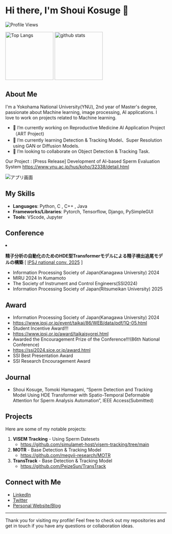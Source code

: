 
<!--
**KosugeShoui/KosugeShoui** is a ✨ _special_ ✨ repository because its `README.md` (this file) appears on your GitHub profile.

Here are some ideas to get you started:

- 🔭 I’m currently working on ...
- 🌱 I’m currently learning ...
- 👯 I’m looking to collaborate on ...
- 🤔 I’m looking for help with ...
- 💬 Ask me about ...
- 📫 How to reach me: ...
- 😄 Pronouns: ...
- ⚡ Fun fact: ...
-->


# Hi there, I'm Shoui Kosuge 👋

![Profile Views](https://komarev.com/ghpvc/?username=KosugeShoui&color=brightgreen)
<p align="left"> 
  <img alt="Top Langs" height="150px" src="https://github-readme-stats.vercel.app/api/top-langs/?username=KosugeShoui&layout=compact&show_icons=true&theme=onedark" />
  <img alt="github stats" height="150px" src="https://github-readme-stats.vercel.app/api?username=KosugeShoui&theme=onedark&show_icons=ture" />
</p>

## About Me

I'm a Yokohama National University(YNU), 2nd year of Master's degree, passionate about Machine learning, image processing, AI applications. 
I love to work on projects related to Machine learning.

- 🔭 I’m currently working on Reproductive Medicine AI Application Project（ART Project)
- 🌱 I’m currently learning Detection & Tracking Model、Super Resolution using GAN or Diffusion Models.
- 👯 I’m looking to collaborate on Object Detection & Tracking Task.

Our Project : [Press Release] Development of AI-based Sperm Evaluation System
https://www.ynu.ac.jp/hus/koho/32338/detail.html


![アプリ画面](https://github.com/user-attachments/assets/0c98da09-4a6c-4b04-b5cb-647c2f075ef8)



## My Skills

- **Languages**: Python, C , C++ , Java
- **Frameworks/Libraries**: Pytorch, Tensorflow, Django, PySimpleGUI
- **Tools**: VScode, Jupyter

## Conference
<li>
  <p dir="auto"><b>精子分析の自動化のためのHDE型Transformerモデルによる精子検出追尾モデルの構築</b>  
  [ <a href="https://www.ipsj.or.jp/event/taikai/87/index.html" rel="nofollow">IPSJ national conv. 2025</a> ]</p>
</li>

- Information Processing Society of Japan(Kanagawa University) 2024
- MIRU 2024 In Kumamoto
- The Society of Instrument and Control Engineers(SSI2024)
- Information Processing Society of Japan(Ritsumeikan University) 2025

## Award
- Information Processing Society of Japan(Kanagawa University) 2024
- https://www.ipsj.or.jp/event/taikai/86/WEB/data/pdf/1Q-05.html
- Student Incentive Award!!!
- https://www.ipsj.or.jp/award/taikaisyorei.html
- Awarded the Encouragement Prize of the Conference!!!(86th National Conference)
- https://ssi2024.sice.or.jp/award.html
- SSI Best Presentation Award
- SSI Research Encouragement Award

## Journal
- Shoui Kosuge, Tomoki Hamagami, “Sperm Detection and Tracking Model Using HDE Transformer with Spatio-Temporal Deformable Attention for Sperm Analysis Automation”, IEEE Access(Submitted)




## Projects

Here are some of my notable projects:

1. **VISEM Tracking** - Using Sperm Datesets
   - https://github.com/simulamet-host/visem-tracking/tree/main
2. **MOTR** - Base Detection & Tracking Model
   - https://github.com/megvii-research/MOTR
3. **TransTrack** - Base Detection & Tracking Model
   - https://github.com/PeizeSun/TransTrack


## Connect with Me

- [LinkedIn](https://www.linkedin.com/in/%E7%BF%94%E7%94%9F-%E5%8F%A4%E8%8F%85-5a0b3b310/)
- [Twitter](https://x.com/kshoui_re)
- [Personal Website/Blog](None)

---

Thank you for visiting my profile! Feel free to check out my repositories and get in touch if you have any questions or collaboration ideas.
